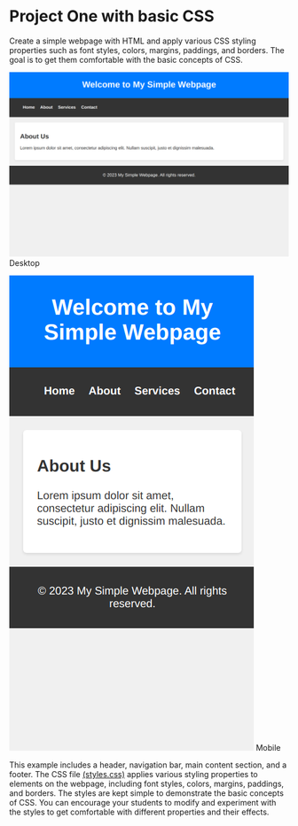 # Project One with basic CSS

Create a simple webpage with HTML and apply various CSS styling properties such as font styles, colors, margins, paddings, and borders. The goal is to get them comfortable with the basic concepts of CSS.

![task screen shot](./task1.png)
Desktop

![task screen shot](./task1-mobile.png)
Mobile

This example includes a header, navigation bar, main content section, and a footer. The CSS file [(styles.css)](./styles.css) applies various styling properties to elements on the webpage, including font styles, colors, margins, paddings, and borders. The styles are kept simple to demonstrate the basic concepts of CSS. You can encourage your students to modify and experiment with the styles to get comfortable with different properties and their effects.
